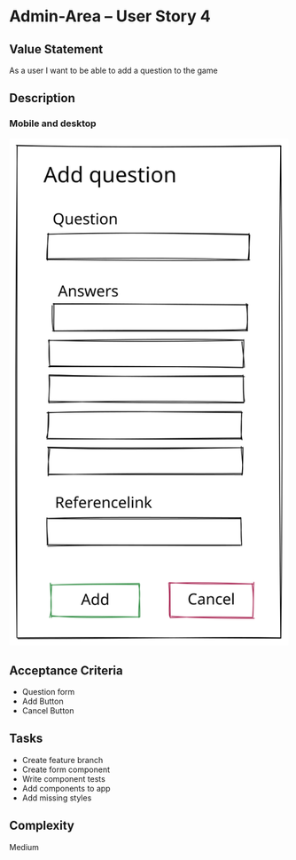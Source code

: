# Admin-Area – User Story 4

## Value Statement

As a user I want to be able to add a question to the game

## Description

### Mobile and desktop

![mobileAndDesktop](userStory004mobile.svg)

## Acceptance Criteria

- Question form
- Add Button
- Cancel Button

## Tasks

- Create feature branch
- Create form component
- Write component tests
- Add components to app
- Add missing styles

## Complexity

Medium
